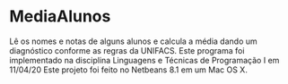 # MediaAlunos
Lê os nomes e notas de alguns alunos e calcula a média dando um diagnóstico conforme as regras da UNIFACS. Este programa foi implementado na disciplina Linguagens e Técnicas de Programação I em 11/04/20 Este projeto foi feito no Netbeans 8.1 em um Mac OS X. 
